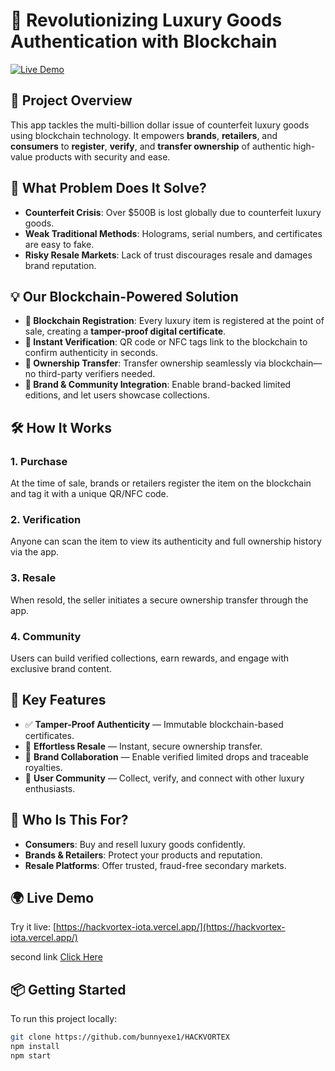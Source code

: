 # 🔐 Revolutionizing Luxury Goods Authentication with Blockchain

[![Live Demo](https://img.shields.io/badge/Live-Demo-blueviolet)](https://hackvortex-iota.vercel.app/)

## 🚀 Project Overview

This app tackles the multi-billion dollar issue of counterfeit luxury goods using blockchain technology. It empowers **brands**, **retailers**, and **consumers** to **register**, **verify**, and **transfer ownership** of authentic high-value products with security and ease.

## 🧐 What Problem Does It Solve?

- **Counterfeit Crisis**: Over $500B is lost globally due to counterfeit luxury goods.
- **Weak Traditional Methods**: Holograms, serial numbers, and certificates are easy to fake.
- **Risky Resale Markets**: Lack of trust discourages resale and damages brand reputation.

## 💡 Our Blockchain-Powered Solution

- **🔗 Blockchain Registration**: Every luxury item is registered at the point of sale, creating a **tamper-proof digital certificate**.
- **📱 Instant Verification**: QR code or NFC tags link to the blockchain to confirm authenticity in seconds.
- **🔄 Ownership Transfer**: Transfer ownership seamlessly via blockchain—no third-party verifiers needed.
- **🤝 Brand & Community Integration**: Enable brand-backed limited editions, and let users showcase collections.

## 🛠️ How It Works

### 1. Purchase
At the time of sale, brands or retailers register the item on the blockchain and tag it with a unique QR/NFC code.

### 2. Verification
Anyone can scan the item to view its authenticity and full ownership history via the app.

### 3. Resale
When resold, the seller initiates a secure ownership transfer through the app.

### 4. Community
Users can build verified collections, earn rewards, and engage with exclusive brand content.

## 🌟 Key Features

- ✅ **Tamper-Proof Authenticity** — Immutable blockchain-based certificates.
- 🔁 **Effortless Resale** — Instant, secure ownership transfer.
- 🤝 **Brand Collaboration** — Enable verified limited drops and traceable royalties.
- 👥 **User Community** — Collect, verify, and connect with other luxury enthusiasts.

## 👥 Who Is This For?

- **Consumers**: Buy and resell luxury goods confidently.
- **Brands & Retailers**: Protect your products and reputation.
- **Resale Platforms**: Offer trusted, fraud-free secondary markets.

## 🌍 Live Demo

Try it live: [https://hackvortex-iota.vercel.app/](https://hackvortex-iota.vercel.app/)


second link   [Click Here](https://web-3-0-frontend.vercel.app/)

## 📦 Getting Started

To run this project locally:

```bash
git clone https://github.com/bunnyexe1/HACKVORTEX
npm install
npm start
